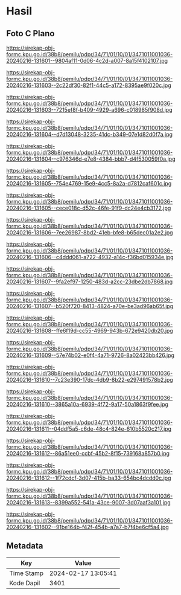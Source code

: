 # Hasil

## Foto C Plano

https://sirekap-obj-formc.kpu.go.id/38b8/pemilu/pdpr/34/71/01/10/01/3471011001036-20240216-131601--9804af11-0d06-4c2d-a007-8a15f4102107.jpg

https://sirekap-obj-formc.kpu.go.id/38b8/pemilu/pdpr/34/71/01/10/01/3471011001036-20240216-131603--2c22df30-82f1-44c5-a172-8395ae9f020c.jpg

https://sirekap-obj-formc.kpu.go.id/38b8/pemilu/pdpr/34/71/01/10/01/3471011001036-20240216-131603--7215ef8f-b409-4929-a696-c018985f908d.jpg

https://sirekap-obj-formc.kpu.go.id/38b8/pemilu/pdpr/34/71/01/10/01/3471011001036-20240216-131604--d7d13048-3235-41dc-b349-07e1d82d0f7a.jpg

https://sirekap-obj-formc.kpu.go.id/38b8/pemilu/pdpr/34/71/01/10/01/3471011001036-20240216-131604--c976346d-e7e8-4384-bbb7-d4f530059f0a.jpg

https://sirekap-obj-formc.kpu.go.id/38b8/pemilu/pdpr/34/71/01/10/01/3471011001036-20240216-131605--754e4769-15e9-4cc5-8a2a-d7812caf601c.jpg

https://sirekap-obj-formc.kpu.go.id/38b8/pemilu/pdpr/34/71/01/10/01/3471011001036-20240216-131605--cece018c-d52c-46fe-91f9-dc24e4cb3172.jpg

https://sirekap-obj-formc.kpu.go.id/38b8/pemilu/pdpr/34/71/01/10/01/3471011001036-20240216-131606--7ee26987-8bd2-41eb-bfe8-b65dec01a2e2.jpg

https://sirekap-obj-formc.kpu.go.id/38b8/pemilu/pdpr/34/71/01/10/01/3471011001036-20240216-131606--c4ddd061-a722-4932-a14c-f36bd015934e.jpg

https://sirekap-obj-formc.kpu.go.id/38b8/pemilu/pdpr/34/71/01/10/01/3471011001036-20240216-131607--9fa2ef97-1250-483d-a2cc-23dbe2db7868.jpg

https://sirekap-obj-formc.kpu.go.id/38b8/pemilu/pdpr/34/71/01/10/01/3471011001036-20240216-131607--b520f720-8413-4824-a70e-be3ad96ab65f.jpg

https://sirekap-obj-formc.kpu.go.id/38b8/pemilu/pdpr/34/71/01/10/01/3471011001036-20240216-131608--ffe6f19d-cc55-4969-943b-672e9420db20.jpg

https://sirekap-obj-formc.kpu.go.id/38b8/pemilu/pdpr/34/71/01/10/01/3471011001036-20240216-131609--57e74b02-e0f4-4a71-9726-8a02423bb426.jpg

https://sirekap-obj-formc.kpu.go.id/38b8/pemilu/pdpr/34/71/01/10/01/3471011001036-20240216-131610--7c23e390-17dc-4db9-8b22-e297491578b2.jpg

https://sirekap-obj-formc.kpu.go.id/38b8/pemilu/pdpr/34/71/01/10/01/3471011001036-20240216-131610--3865a10a-6939-4f72-9a17-50a1863f9fee.jpg

https://sirekap-obj-formc.kpu.go.id/38b8/pemilu/pdpr/34/71/01/10/01/3471011001036-20240216-131611--04ddf5a5-c6de-48c4-824e-610b5520c217.jpg

https://sirekap-obj-formc.kpu.go.id/38b8/pemilu/pdpr/34/71/01/10/01/3471011001036-20240216-131612--86a51ee0-ccbf-45b2-8f15-739168a857b0.jpg

https://sirekap-obj-formc.kpu.go.id/38b8/pemilu/pdpr/34/71/01/10/01/3471011001036-20240216-131612--1f72cdcf-3d07-415b-ba33-654bc4dcdd0c.jpg

https://sirekap-obj-formc.kpu.go.id/38b8/pemilu/pdpr/34/71/01/10/01/3471011001036-20240216-131613--8399a552-541a-43ce-9007-3d07aaf3a101.jpg

https://sirekap-obj-formc.kpu.go.id/38b8/pemilu/pdpr/34/71/01/10/01/3471011001036-20240216-131602--91be164b-f42f-454b-a7a7-b7f4be6cf5a4.jpg


## Metadata

| Key        | Value               |
| ---------- | ------------------- |
| Time Stamp | 2024-02-17 13:05:41 |
| Kode Dapil | 3401                |



